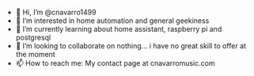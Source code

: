 - 👋 Hi, I’m @cnavarro1499
- 👀 I’m interested in home automation and general geekiness
- 🌱 I’m currently learning about home assistant, raspberry pi and postgresql
- 💞️ I’m looking to collaborate on nothing... i have no great skill to offer at the moment
- 📫 How to reach me: My contact page at cnavarromusic.com

<!---
cnavarro1499/cnavarro1499 is a ✨ special ✨ repository because its `README.md` (this file) appears on your GitHub profile.
You can click the Preview link to take a look at your changes.
--->
